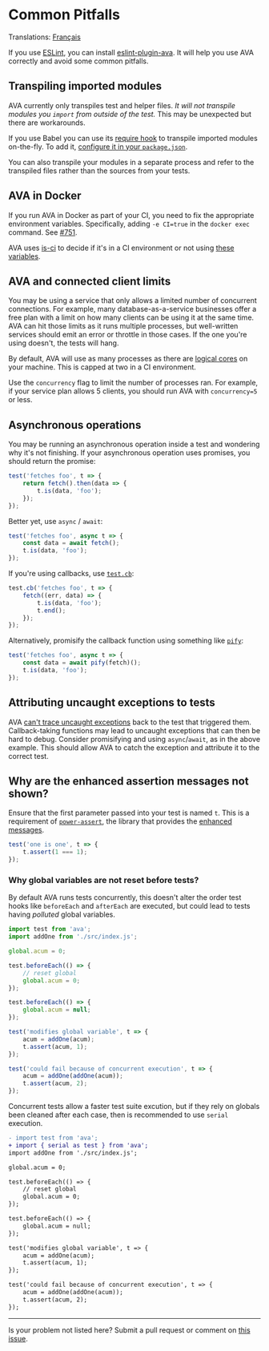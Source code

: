 # Common Pitfalls

Translations: [Français](https://github.com/avajs/ava-docs/blob/master/fr_FR/docs/08-common-pitfalls.md)

If you use [ESLint](http://eslint.org/), you can install [eslint-plugin-ava](https://github.com/avajs/eslint-plugin-ava). It will help you use AVA correctly and avoid some common pitfalls.

## Transpiling imported modules

AVA currently only transpiles test and helper files. *It will not transpile modules you `import` from outside of the test.* This may be unexpected but there are workarounds.

If you use Babel you can use its [require hook](https://babeljs.io/docs/usage/require/) to transpile imported modules on-the-fly. To add it, [configure it in your `package.json`](./06-configuration.md).

You can also transpile your modules in a separate process and refer to the transpiled files rather than the sources from your tests.

## AVA in Docker

If you run AVA in Docker as part of your CI, you need to fix the appropriate environment variables. Specifically, adding `-e CI=true` in the `docker exec` command. See [#751](https://github.com/avajs/ava/issues/751).

AVA uses [is-ci](https://github.com/watson/is-ci) to decide if it's in a CI environment or not using [these variables](https://github.com/watson/ci-info/blob/master/index.js).

## AVA and connected client limits

You may be using a service that only allows a limited number of concurrent connections. For example, many database-as-a-service businesses offer a free plan with a limit on how many clients can be using it at the same time. AVA can hit those limits as it runs multiple processes, but well-written services should emit an error or throttle in those cases. If the one you're using doesn't, the tests will hang.

By default, AVA will use as many processes as there are [logical cores](https://superuser.com/questions/1105654/logical-vs-physical-cpu-performance) on your machine. This is capped at two in a CI environment.

Use the `concurrency` flag to limit the number of processes ran. For example, if your service plan allows 5 clients, you should run AVA with `concurrency=5` or less.

## Asynchronous operations

You may be running an asynchronous operation inside a test and wondering why it's not finishing. If your asynchronous operation uses promises, you should return the promise:

```js
test('fetches foo', t => {
	return fetch().then(data => {
		t.is(data, 'foo');
	});
});
```

Better yet, use `async` / `await`:

```js
test('fetches foo', async t => {
	const data = await fetch();
	t.is(data, 'foo');
});
```

If you're using callbacks, use [`test.cb`](./01-writing-tests.md#callback-support):

```js
test.cb('fetches foo', t => {
	fetch((err, data) => {
		t.is(data, 'foo');
		t.end();
	});
});
```

Alternatively, promisify the callback function using something like [`pify`](https://github.com/sindresorhus/pify):

```js
test('fetches foo', async t => {
	const data = await pify(fetch)();
	t.is(data, 'foo');
});
```

## Attributing uncaught exceptions to tests

AVA [can't trace uncaught exceptions](https://github.com/avajs/ava/issues/214) back to the test that triggered them. Callback-taking functions may lead to uncaught exceptions that can then be hard to debug. Consider promisifying and using `async`/`await`, as in the above example. This should allow AVA to catch the exception and attribute it to the correct test.

## Why are the enhanced assertion messages not shown?

Ensure that the first parameter passed into your test is named `t`. This is a requirement of [`power-assert`](https://github.com/power-assert-js/power-assert), the library that provides the [enhanced messages](./03-assertions.md#enhanced-assertion-messages).

```js
test('one is one', t => {
	t.assert(1 === 1);
});
```

### Why global variables are not reset before tests?

By default AVA runs tests concurrently, this doesn't alter the order test hooks like `beforeEach` and `afterEach` are executed, but could lead to tests having _polluted_ global variables.

```js
import test from 'ava';
import addOne from './src/index.js';

global.acum = 0;

test.beforeEach(() => {
	// reset global
	global.acum = 0;
});

test.beforeEach(() => {
	global.acum = null;
});

test('modifies global variable', t => {
	acum = addOne(acum);
	t.assert(acum, 1);
});

test('could fail because of concurrent execution', t => {
	acum = addOne(addOne(acum));
	t.assert(acum, 2);
});
```

Concurrent tests allow a faster test suite excution, but if they rely on globals been cleaned after each case, then is recommended to use `serial` execution.


```diff
- import test from 'ava';
+ import { serial as test } from 'ava';
import addOne from './src/index.js';

global.acum = 0;

test.beforeEach(() => {
	// reset global
	global.acum = 0;
});

test.beforeEach(() => {
	global.acum = null;
});

test('modifies global variable', t => {
	acum = addOne(acum);
	t.assert(acum, 1);
});

test('could fail because of concurrent execution', t => {
	acum = addOne(addOne(acum));
	t.assert(acum, 2);
});
```

---

Is your problem not listed here? Submit a pull request or comment on [this issue](https://github.com/avajs/ava/issues/404).
